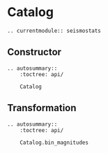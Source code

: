 # Catalog

```{eval-rst}
.. currentmodule:: seismostats
```

## Constructor

```{eval-rst}
.. autosummary::
    :toctree: api/

    Catalog
```

## Transformation

```{eval-rst}
.. autosummary::
    :toctree: api/

    Catalog.bin_magnitudes
```